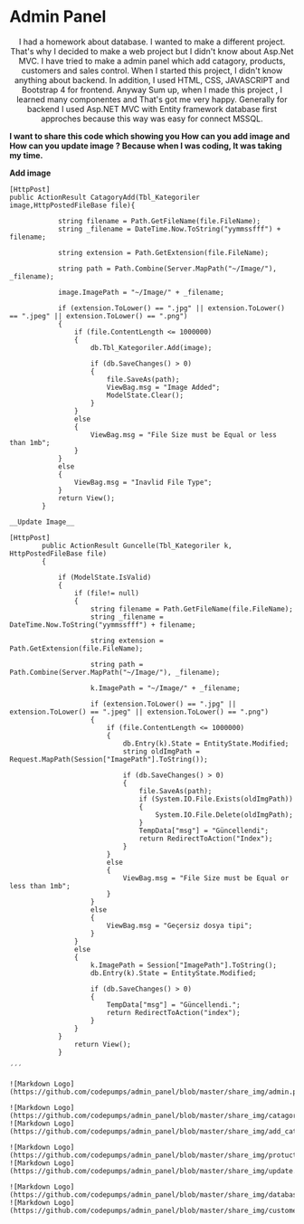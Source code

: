 # Admin Panel

<div align="center">
I had a homework about database. I wanted to make a different project. That's why I decided to make a web project but I didn't know about Asp.Net MVC.
I have tried to make a admin panel which add catagory, products, customers and sales control. When I started this project, I didn't know anything about backend. In addition, I used HTML, CSS, JAVASCRIPT and Bootstrap 4 for frontend.
Anyway Sum up, when I made this project , I learned many componentes and That's got me very happy.
Generally for backend I used Asp.NET MVC with Entity framework database first approches because this way was easy for connect MSSQL.
</div>



__I want to share this code which showing you How can you add image and How can you update image ? Because when I was coding, It was taking my time.__


__Add image__

```
[HttpPost]
public ActionResult CatagoryAdd(Tbl_Kategoriler image,HttpPostedFileBase file){
        
            string filename = Path.GetFileName(file.FileName);
            string _filename = DateTime.Now.ToString("yymmssfff") + filename;

            string extension = Path.GetExtension(file.FileName);

            string path = Path.Combine(Server.MapPath("~/Image/"), _filename);

            image.ImagePath = "~/Image/" + _filename;

            if (extension.ToLower() == ".jpg" || extension.ToLower() == ".jpeg" || extension.ToLower() == ".png")
            {
                if (file.ContentLength <= 1000000)
                {
                    db.Tbl_Kategoriler.Add(image);

                    if (db.SaveChanges() > 0)
                    {
                        file.SaveAs(path);
                        ViewBag.msg = "Image Added";
                        ModelState.Clear();
                    }
                }
                else
                {
                    ViewBag.msg = "File Size must be Equal or less than 1mb";
                }
            }
            else
            {
                ViewBag.msg = "Inavlid File Type";
            }
            return View();
        }

__Update Image__

[HttpPost]
        public ActionResult Guncelle(Tbl_Kategoriler k, HttpPostedFileBase file)
        {
            
            if (ModelState.IsValid)
            {
                if (file!= null)
                {
                    string filename = Path.GetFileName(file.FileName);
                    string _filename = DateTime.Now.ToString("yymmssfff") + filename;

                    string extension = Path.GetExtension(file.FileName);

                    string path = Path.Combine(Server.MapPath("~/Image/"), _filename);

                    k.ImagePath = "~/Image/" + _filename;

                    if (extension.ToLower() == ".jpg" || extension.ToLower() == ".jpeg" || extension.ToLower() == ".png")
                    {
                        if (file.ContentLength <= 1000000)
                        {
                            db.Entry(k).State = EntityState.Modified;
                            string oldImgPath = Request.MapPath(Session["ImagePath"].ToString());

                            if (db.SaveChanges() > 0)
                            {
                                file.SaveAs(path);
                                if (System.IO.File.Exists(oldImgPath))
                                {
                                    System.IO.File.Delete(oldImgPath);
                                }
                                TempData["msg"] = "Güncellendi";
                                return RedirectToAction("Index");
                            }
                        }
                        else
                        {
                            ViewBag.msg = "File Size must be Equal or less than 1mb";
                        }
                    }
                    else
                    {
                        ViewBag.msg = "Geçersiz dosya tipi";
                    }
                }
                else
                {
                    k.ImagePath = Session["ImagePath"].ToString();
                    db.Entry(k).State = EntityState.Modified;

                    if (db.SaveChanges() > 0)
                    {
                        TempData["msg"] = "Güncellendi.";
                        return RedirectToAction("index");
                    }
                }
            }
                return View();
            }
            
´´´

![Markdown Logo](https://github.com/codepumps/admin_panel/blob/master/share_img/admin.png)

![Markdown Logo](https://github.com/codepumps/admin_panel/blob/master/share_img/catagory.png)
![Markdown Logo](https://github.com/codepumps/admin_panel/blob/master/share_img/add_catagory.png)

![Markdown Logo](https://github.com/codepumps/admin_panel/blob/master/share_img/protuct.png)
![Markdown Logo](https://github.com/codepumps/admin_panel/blob/master/share_img/update.png)

![Markdown Logo](https://github.com/codepumps/admin_panel/blob/master/share_img/database.png)
![Markdown Logo](https://github.com/codepumps/admin_panel/blob/master/share_img/customer.png)
